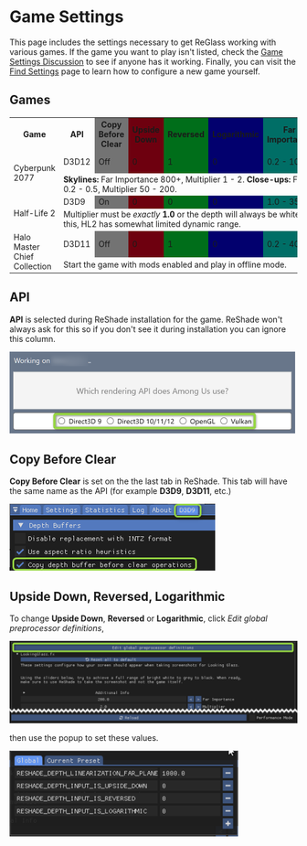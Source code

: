 # Game Settings
This page includes the settings necessary to get ReGlass working with various games. If the game you want to play isn't listed, check the [Game Settings Discussion][GameSettingsDisc] to see if anyone has it working. Finally, you can visit the [Find Settings](FindSettings.md) page to learn how to configure a new game yourself.

## Games

<table>
  <colgroup>
    <col>
    <col>
	<col style="background-color:#737373">
	<col style="background-color:#6e000f">
	<col style="background-color:#006e1a">
	<col style="background-color:#02006e">
	<col style="background-color:#006e66">
	<col style="background-color:#00616e">
  </colgroup>
  <tr>
    <th>Game</th>
    <th width="12%">API</th>
	<th width="12%">Copy Before Clear</th>
	<th width="12%">Upside Down</th>
	<th width="12%">Reversed</th>
	<th width="12%">Logarithmic</th>
	<th width="12%">Far Importance</th>
	<th width="12%">Multiplier</th>
  </tr>
  <tr>
	<td rowspan="2">Cyberpunk 2077</td>
	<td>D3D12</td>
	<td>Off</td>
	<td>0</td>
	<td>1</td>
	<td>0</td>
	<td>0.2 - 1000</td>
	<td>0.1 - 200</td>
  </tr>
  <tr>
    <td colspan="7"><b>Skylines:</b> Far Importance 800+, Multiplier 1 - 2. <b>Close-ups:</b> Far Importance 0.2 - 0.5, Multiplier 50 - 200.</td>
  </tr>
  <tr>
	<td rowspan="2">Half-Life 2</td>
	<td>D3D9</td>
	<td>On</td>
	<td>0</td>
	<td>0</td>
	<td>0</td>
	<td>1.0 - 350</td>
	<td><b>1.0</b></td>
  </tr>
  <tr>
    <td colspan="7">Multiplier must be <i>exactly</i> <b>1.0</b> or the depth will always be white. Because of this, HL2 has somewhat limited dynamic range.</td>
  </tr>
  <tr>
	<td rowspan="2">Halo Master Chief Collection</td>
	<td>D3D11</td>
	<td>Off</td>
	<td>0</td>
	<td>1</td>
	<td>0</td>
	<td>0.2 - 400</td>
	<td>0.5 - 100</td>
  </tr>
  <tr>
    <td colspan="7">Start the game with mods enabled and play in offline mode.</td>
  </tr>
</table>

## API
**API** is selected during ReShade installation for the game. ReShade won't always ask for this so if you don't see it during installation you can ignore this column.

<img src="Images/APISelection.png" width=500>

## Copy Before Clear
**Copy Before Clear** is set on the the last tab in ReShade. This tab will have the same name as the API (for example **D3D9**, **D3D11**, etc.)

<img src="Images/CopyDepthBeforeClear.png">

## Upside Down, Reversed, Logarithmic
To change **Upside Down**, **Reversed** or **Logarithmic**, click *Edit global preprocessor definitions*,

<img src="Images/PreProcButton.png" width=600>

then use the popup to set these values.

<img src="Images/GlobalSettings.png" width=400>

[GameSettingsDisc]: https://github.com/jbienz/ReGlass/discussions/2 "Games Setting Discussion"
